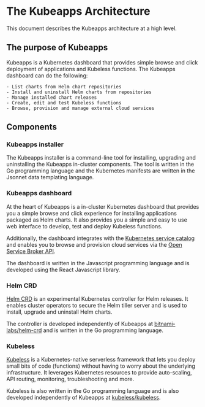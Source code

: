# The Kubeapps Architecture

This document describes the Kubeapps architecture at a high level.

## The purpose of Kubeapps

Kubeapps is a Kubernetes dashboard that provides simple browse and click deployment of applications and Kubeless functions. The Kubeapps dashboard can do the following:

    - List charts from Helm chart repositories
    - Install and uninstall Helm charts from repositories
    - Manage installed chart releases
    - Create, edit and test Kubeless functions
    - Browse, provision and manage external cloud services

## Components

### Kubeapps installer

The Kubeapps installer is a command-line tool for installing, upgrading and uninstalling the Kubeapps in-cluster components. The tool is written in the Go programming language and the Kubernetes manifests are written in the Jsonnet data templating language.

### Kubeapps dashboard

At the heart of Kubeapps is a in-cluster Kubernetes dashboard that provides you a simple browse and click experience for installing applications packaged as Helm charts. It also provides you a simple and easy to use web interface to develop, test and deploy Kubeless functions.

Additionally, the dashboard integrates with the [Kubernetes service catalog](https://github.com/kubernetes-incubator/service-catalog) and enables you to browse and provision cloud services via the [Open Service Broker API](https://github.com/openservicebrokerapi/servicebroker).

The dashboard is written in the Javascript programming language and is developed using the React Javascript library.

### Helm CRD

[Helm CRD](https://github.com/bitnami-labs/helm-crd) is an experimental Kubernetes controller for Helm releases. It enables cluster operators to secure the Helm tiller server and is used to install, upgrade and uninstall Helm charts.

The controller is developed independently of Kubeapps at [bitnami-labs/helm-crd](https://github.com/bitnami-labs/helm-crd) and is written in the Go programming language.

### Kubeless

[Kubeless](http://kubeless.io/) is a Kubernetes-native serverless framework that lets you deploy small bits of code (functions) without having to worry about the underlying infrastructure. It leverages Kubernetes resources to provide auto-scaling, API routing, monitoring, troubleshooting and more.

Kubeless is also written in the Go programming language and is also developed independently of Kubeapps at [kubeless/kubeless](https://github.com/kubeless/kubeless).
